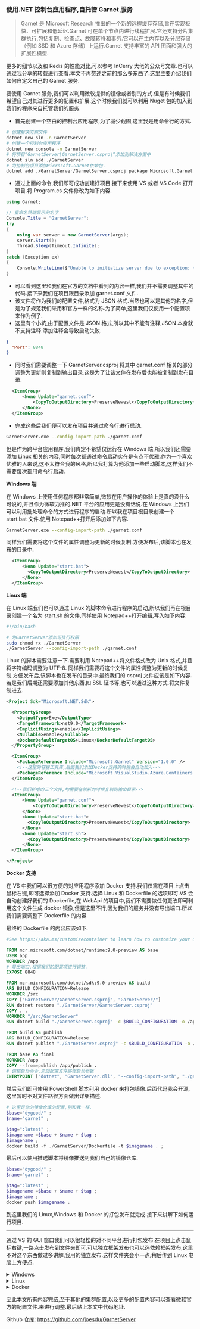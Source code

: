 ### 使用.NET 控制台应用程序,自托管 Garnet 服务

> Garnet 是 Microsoft Research 推出的一个新的远程缓存存储,旨在实现极快、可扩展和低延迟.Garnet 可在单个节点内进行线程扩展.它还支持分片集群执行,包括复制、检查点、故障转移和事务.它可以在主内存以及分层存储（例如 SSD 和 Azure 存储）上运行.Garnet 支持丰富的 API 图面和强大的扩展性模型.

更多的细节以及和 Redis 的性能对比,可以参考 InCerry 大佬的公众号文章.也可以通过我分享的转载进行查看.本文不再赘述之前的那么多东西了.这里主要介绍我们如何自定义自己的 Garnet 服务.

要使用 Garnet 服务,我们可以利用微软提供的镜像或者别的方式.但是有时候我们希望自己对其进行更多的配置和扩展.这个时候我们就可以利用 Nuget 包的加入到我们的程序来自托管我们的服务.

- 首先创建一个空白的控制台应用程序,为了减少截图,这里我是用命令行的方式.

```bash
# 创建解决方案文件
dotnet new sln -n GarnetServer
# 创建一个控制台应用程序
dotnet new console -n GarnetServer
# 将项目“GarnetServer\GarnetServer.csproj”添加到解决方案中
dotnet sln add ./GarnetServer
# 为控制台项目添加Microsoft.Garnet依赖包.
dotnet add ./GarnetServer/GarnetServer.csproj package Microsoft.Garnet
```

- 通过上面的命令,我们即可成功创建好项目.接下来使用 VS 或者 VS Code 打开项目.将 Program.cs 文件修改为如下内容.

```csharp
using Garnet;

// 重命名终端显示的名字
Console.Title = "GarnetServer";
try
{
    using var server = new GarnetServer(args);
    server.Start();
    Thread.Sleep(Timeout.Infinite);
}
catch (Exception ex)
{
    Console.WriteLine($"Unable to initialize server due to exception: {ex.Message}");
}
```

- 可以看到这里和我们在官方的文档中看到的内容一样,我们并不需要调整其中的代码.接下来我们在项目跟目录添加 garnet.conf 文件.
- 该文件将作为我们的配置文件,格式为 JSON 格式.当然也可以是其他的名字,但是为了规范我们采用和官方一样的名称.为了简单,这里我们仅使用一个配置项来作为例子.
- 这里有个小坑,由于配置文件是 JSON 格式,所以其中不能有注释,JSON 本身就不支持注释.添加注释会导致启动失败.

```json
{
  "Port": 8848
}
```

- 同时我们需要调整一下 GarnetServer.csproj 将其中 garnet.conf 相关的部分调整为更新则复制到输出目录.这是为了让该文件在发布后也能被复制到发布目录.

```xml
  <ItemGroup>
	  <None Update="garnet.conf">
		  <CopyToOutputDirectory>PreserveNewest</CopyToOutputDirectory>
	  </None>
  </ItemGroup>
```

- 完成这些后我们便可以发布项目并通过命令行进行启动.

```bash
GarnetServer.exe --config-import-path ./garnet.conf
```

但是作为跨平台应用程序,我们肯定不希望仅运行在 Windows 端,所以我们还需要添加 Linux 相关的内容,同时每次都通过命令启动实在是有点不优雅.作为一个喜欢优雅的人来说,这不太符合我的风格,所以我打算为他添加一些启动脚本,这样我们不需要每次都用命令行启动.

**Windows 端**

在 Windows 上使用任何程序都非常简单,微软在用户操作的体验上是真的没什么可说的,并且作为微软力推的.NET 平台的应用更是没有话说.在 Windows 上我们可以利用批处理命令的方式进行程序的启动.所以我在项目根目录创建一个 start.bat 文件.使用 Notepad++打开后添加如下内容.

```bash
GarnetServer.exe --config-import-path ./garnet.conf
```

同样我们需要将这个文件的属性调整为更新的时候复制,方便发布后,该脚本也在发布的目录中.

```xml
  <ItemGroup>
	  <None Update="start.bat">
	    <CopyToOutputDirectory>PreserveNewest</CopyToOutputDirectory>
	  </None>
  </ItemGroup>
```

**Linux 端**

在 Linux 端我们也可以通过 Linux 的脚本命令进行程序的启动,所以我们再在根目录创建一个名为 start.sh 的文件,同样使用 Notepad++打开编辑,写入如下内容:

```bash
#!/bin/bash

# 为GarnetServer添加可执行权限
sudo chmod +x ./GarnetServer
./GarnetServer --config-import-path ./garnet.conf
```

Linux 的脚本需要注意一下.需要利用 Notepad++将文件格式改为 Unix 格式,并且将字符编码调整为 UTF-8.
同样我们需要将这个文件的属性调整为更新的时候复制,方便发布后,该脚本也在发布的目录中.最终我们的 csproj 文件应该是如下内容.若是我们后期还需要添加其他东西,如 SSL 证书等,也可以通过这种方式.将文件复制进去.

```xml
<Project Sdk="Microsoft.NET.Sdk">

  <PropertyGroup>
    <OutputType>Exe</OutputType>
    <TargetFramework>net9.0</TargetFramework>
    <ImplicitUsings>enable</ImplicitUsings>
    <Nullable>enable</Nullable>
    <DockerDefaultTargetOS>Linux</DockerDefaultTargetOS>
  </PropertyGroup>

  <ItemGroup>
    <PackageReference Include="Microsoft.Garnet" Version="1.0.0" />
    <!--这里的容器工具库,后面我们添加Docker支持的时候会自动加入-->
    <PackageReference Include="Microsoft.VisualStudio.Azure.Containers.Tools.Targets" Version="1.20.0-Preview.2" />
  </ItemGroup>

  <!--我们新增的三个文件,均需要在较新的时候复制到输出目录-->
  <ItemGroup>
	  <None Update="garnet.conf">
		  <CopyToOutputDirectory>PreserveNewest</CopyToOutputDirectory>
	  </None>
	  <None Update="start.bat">
	    <CopyToOutputDirectory>PreserveNewest</CopyToOutputDirectory>
	  </None>
	  <None Update="start.sh">
	    <CopyToOutputDirectory>PreserveNewest</CopyToOutputDirectory>
	  </None>
  </ItemGroup>

</Project>
```

**Docker 支持**

在 VS 中我们可以很方便的对应用程序添加 Docker 支持.我们仅需在项目上点击鼠标右键,即可选择添加 Docker 支持.选择 Linux 和 Dockerfile 的选项即可.VS 会自动创建好我们的 Dockerfile,在 WebApi 的项目中,我们不需要做任何更改即可利用这个文件生成 docker 镜像,但是这里不行,因为我们的服务并没有导出端口.所以我们需要调整下 Dockerfile 的内容.

最终的 Dockerfile 的内容应该如下.

```dockerfile
#See https://aka.ms/customizecontainer to learn how to customize your debug container and how Visual Studio uses this Dockerfile to build your images for faster debugging.

FROM mcr.microsoft.com/dotnet/runtime:9.0-preview AS base
USER app
WORKDIR /app
# 导出端口,根据我们的配置项进行调整.
EXPOSE 8848

FROM mcr.microsoft.com/dotnet/sdk:9.0-preview AS build
ARG BUILD_CONFIGURATION=Release
WORKDIR /src
COPY ["GarnetServer/GarnetServer.csproj", "GarnetServer/"]
RUN dotnet restore "./GarnetServer/GarnetServer.csproj"
COPY . .
WORKDIR "/src/GarnetServer"
RUN dotnet build "./GarnetServer.csproj" -c $BUILD_CONFIGURATION -o /app/build

FROM build AS publish
ARG BUILD_CONFIGURATION=Release
RUN dotnet publish "./GarnetServer.csproj" -c $BUILD_CONFIGURATION -o /app/publish /p:UseAppHost=false

FROM base AS final
WORKDIR /app
COPY --from=publish /app/publish .
# 调整启动命令,添加配置文件路径启动参数
ENTRYPOINT ["dotnet", "GarnetServer.dll", "--config-import-path", "./garnet.conf"]
```

然后我们即可使用 PowerShell 脚本利用 docker 来打包镜像.后面代码我会开源,这里暂时不对文件路径方面做出详细描述.

```powershell
# 这里是你的镜像仓库的配置,别和我一样.
$base="dygood/" ;
$name="garnet" ;

$tag=":latest" ;
$imagename =$base + $name + $tag ;
$imagename ;
docker build -f ./GarnetServer/Dockerfile -t $imagename . ;
```

最后可以使用推送脚本将镜像推送到我们自己的镜像仓库.

```powershell
$base="dygood/" ;
$name="garnet" ;

$tag=":latest" ;
$imagename =$base + $name + $tag ;
$imagename ;
docker push $imagename ;
```

到这里我们的 Linux,Windows 和 Docker 的打包发布就完成.接下来讲解下如何运行项目.

---

通过 VS 的 GUI 窗口我们可以很轻松的对不同平台进行打包发布.在项目上点击鼠标右键,一路点击发布到文件夹即可.可以独立框架发布也可以选依赖框架发布,这里不对这个东西做过多讲解,我用的独立发布.这样文件夹会小一点,稍后传到 Linux 电脑上方便点.

<details> 
<summary style="font-size: 14px">Windows</summary>

- 至于怎么发布.NET 程序我就不过多讲解了,不知道的建议 Bing 学习下,这是基础的内容.
- 进入发布目录中,双击 start.bat 文件即可启动服务.会产生如下输出内容.

```text
    _________
   /_||___||_\      Garnet 1.0.0 64 bit; standalone mode
   '. \   / .'      Port: 8848
     '.\ /.'        https://aka.ms/GetGarnet
       '.'

* Ready to accept connections
```

</details>

<details> 
<summary style="font-size: 14px">Linux</summary>

在 Linux 中由于权限的问题,所以相对来说还需要对可执行文件进行授权.

首先将发布后的文件上传到我们的 Linux 操作系统中.

```bash
# 进入目录
cd ./linux-x64
# 授予start.sh文件的可执行权限.
sudo chmod +x ./start.sh
# 接下来即可运行脚本.
./start.sh
```

- 会得到和 Windows 一样的输出内容.
- 在 Linux 中我们还可以将该命令的路径添加到环境变量中,即可在任意位置运行程序.也可以用 systemd 的方式进行服务的托管.

</details>

<details>
<summary style="font-size: 14px">Docker</summary>

Docker 的话,这里也是很简单通过一行命令启动即可.

```bash
docker run --name garnet -p 8848:8848 -d --rm -it dygood/garnet
```

</details>

至此本文所有内容完结,至于其他的集群配置,以及更多的配置内容可以查看微软官方的配置文件.来进行调整.最后贴上本文中代码地址.

Github 仓库: https://github.com/joesdu/GarnetServer
